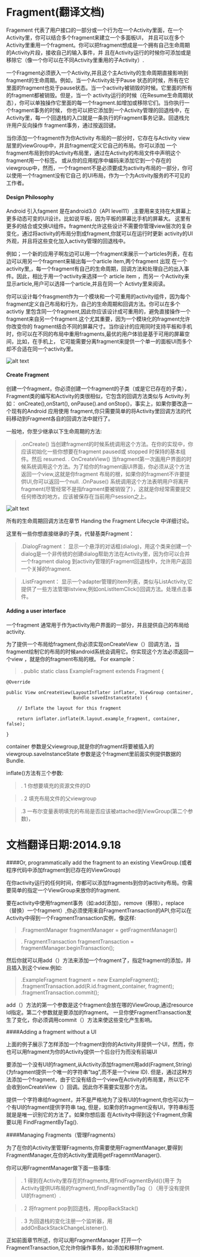 Fragment(翻译文档)
===========

Fragement 代表了用户接口的一部分或一个行为在一个Activity里面，在一个Activity里，你可以结合多个fragment来建立一个多面板UI，
并且可以在多个Activity里重用一个fragment。你可以把fragment想成是一个拥有自己生命周期的Activity片段，接收自己的输入事件，并
且在Activity运行的时候你可添加或是移除它（像一个你可以在不同Activity里重用的子Activity）.

一个Fragment必须嵌入一个Activity,并且这个主Activity的生命周期直接影响到fragment的生命周期。例如，当一个Activity处于Pause
状态的时候，所有在它里面的fragment也处于pause状态。当一个activity被销毁的时候。它里面的所有的fragment都被销毁。但是，当一个
activity运行的时候（在Resume生命周期状态），你可以单独操作它里面的每一个fragment.如增加或移除它们。当你执行一个fragment事务的时候，
你也可以把它添加到一个Activity管理的回退栈中，在Activity里，每一个回退栈的入口就是一条执行的Fragment事务记录。回退栈允许用户反向操作
fragment事务，通过按返回键。

当你添加一个fragment作为你Activity 布局的一部分时，它存在与Activity view层里的viewGroup中，并且fragment定义它自己的布局。你可以添加
一个fragment布局到你的Activity布局里，通过在Activity的布局文件中声明这个fragment用一个<fragment>标签。
或从你的应用程序中编码来添加它到一个存在的viewgroup中，然而，一个fragment不是必须要成为activity布局的一部分，你可以使用一个fragment没有它自己
的UI布局，作为一个为Activity服务的不可见的工作者。

#### Design Philosophy

  Android 引入fagment 是在android3.0（API level11）,主要用来支持在大屏幕上更多动态可变的UI设计。比如说平板，因为平板的屏幕比手机的屏幕大。
  这里有更多的结合或交换UI组件。fragment允许这些设计不需要你管理view层次的复杂变化，通过将activity的布局分割成fragment,你就可以在运行时更新
  activity的UI外观，并且将这些变化加入activity管理的回退栈中。

例如；一个新的应用子啊左边可以用一个fragment来展示一个articles列表，在右边可以用另一个fragment来输出每一个article item,两个fragment 出现
在一个activity里,，每一个fragment有自己的生命周期，回调方法和处理自己的出入事件。因此，相比于用一个activity来选择一个 article item ，而另一
个Activity来显示article,用户可以选择一个article,并且在同一个 Activty里来阅读。

你可以设计每个frasgment作为一个模块和一个可重用的activity组件，因为每个fragment定义自己布局和行为，自己的生命周期和回调方法。你可以在多个activtiy
里包含同一个fragment,因此你应该设计成可重用的，避免直接操作一个fragment来自另一个fragment.这个尤其重要，因为一个模块化的fragment允许你改变你的
fragment结合不同的屏幕尺寸。当你设计的应用同时支持平板和手机时，你可以在不同的布局中重用fragments,最优的用户体验是基于可用的屏幕空间，比如，在手机上，
它可能需要分离fragment来提供一个单一的面板UI而多个却不合适在同一个activity里。

![alt text][id]

[id]:app/iamge/fragments_scene.png "Title"

#### Create Fragment

创建一个fragment，你必须创建一个fragment的子类（或是它已存在的子类），
Fragment类的编写和Activity的类很相似，它包含的回调方法类似与 Activity.列如：
onCreate(),onStart(), onPause().and onStop()，事实上，如果你要改造一个现有的Android 应用使用 fragment,你只需要简单的将Activity里回调方法的代码移动到Fragment各自的回调方法中就行了。

一般地，你至少继承以下生命周期的方法:
>.onCreate()
 当创建fragment的时候系统调用这个方法。在你的实现中，你应该初始化一些你想要在fragment paused或 stopped 时保持的基本组件。然后 resumed.
>.      OnCreateView()
 当fragment第一次画用户界面的时候系统调用这个方法。为了给你的fragment画UI界面，你必须从这个方法返回一个view,这就是你fragment 布局的根，如果你的fragment不许要提供UI,你可以返回一个null.
 >.OnPause()
系统调用这个方法表明用户将离开fragment(尽管经常不是指fragment要被销毁了），这就是你经常需要提交任何修改的地方。应该被保存在当前用户session之上。

![alt text][id1]

[id1]:app/iamge/fragment_lifecycle.png "Title"

所有的生命周期回调方法在章节 Handing the Fragment Lifecycle 中详细讨论。

这里有一些你想直接继承的子类，代替基类Fragment：
>.DialogFragment：
      显示一个悬浮的对话框(dialog)，用这个类来创建一个dialog是一个非传统的创建dialog帮助方法在Activity里，因为你可以合并一个fragment dialog 到activity管理的Fragment回退栈中，允许用户返回一个关掉的fragment.

>.ListFragment：
     显示一个adapter管理的item列表，类似与ListActivity,它提供了一些方法管理listview,例如onListItemClick()回调方法。处理点击事件。

#### Adding  a user interface

  一个fragment 通常用于作为activity用户界面的一部分，并且提供自己的布局给activity.

为了提供一个布局给fragment,你必须实现onCreateView（）回调方法，当fragment绘制它的布局的时候android系统会调用它。你实现这个方法必须返回一个view ，就是你的fragment布局的根。
For example：
>.  public static class ExampleFragment extends Fragment {

    @Override

    public View onCreateView(LayoutInflater inflater, ViewGroup container,
                             Bundle savedInstanceState) {

        // Inflate the layout for this fragment

        return inflater.inflate(R.layout.example_fragment, container, false);

    }

container 参数是父viewgroup,就是你的fragment将要被插入的viewgroup.saveInstanceState 参数是这个fragment里前面实例提供数据的Bundle.

inflate()方法有三个参数:
>. 1 你想要填充的资源文件的ID

>. 2 填充布局文件的父viewgroup

>.3 一布尔变量表明填充的布局是否应该被attached到ViewGroup(第二个参数)，


文档翻译日期:2014.9.18
=====

####Or, programmatically add the fragment to an existing ViewGroup.(或者程序代码中添加fragment到已存在的ViewGroup)

在你activity运行的任何时间，你都可以添加fragments到你的activity布局。你需要简单的指定一个ViewGroup来放你的fragment.

要在activity中使用fragment事务（如:add(添加)，remove（移除），replace（替换）一个fragment）,你必须使用来自FragmentTransaction的API,你可以在Activity中得到一个FragmentTransaction实例，像这样:

>.FragmentManager fragmentManager = getFragmentManager()

>. FragmentTransaction fragmentTransaction = fragmentManager.beginTransaction();

然后你就可以用add（）方法来添加一个fragment了，指定fragment的添加，并且插入到这个view.例如:

>.ExampleFragment  fragment = new ExampleFragment();
 >.fragmentTransaction.add(R.id.fragment_container, fragment);
 >.fragmentTransaction.commit();

add（）方法的第一个参数是这个fragment会放在哪的ViewGroup,通过resource Id指定。第二个参数就是要添加的fragment。
 一旦你使FragmentTransaction发生了变化，你必须调用commit（）方法来使这些变化产生影响。

####Adding a fragment without a UI

上面的例子展示了怎样添加一个fragment到你的Activity并提供一个UI，然而，你也可以用fragment为你的Activity提供一个后台行为而没有前端UI

要添加一个没有UI的fragment,从Activity添加fragment用add(Fragment,String)(为fragment提供一个唯一的字符串”tag”,而不是一个view ID). 但是，通过这种方法添加一个fragment，由于它没有结合一个view在Activity的布局里，所以它不会收到onCreateView（）回调。因此你不需要实现那个方法。

提供一个字符串给fragment，并不是严格地为了没有UI的fragment,你也可以为一个有UI的fragment提供字符串 tag, 但是，如果你的fragment没有UI，字符串标签就是是唯一识别它的方法了。如果你想后面 在Activity中得到这个Fragment,你需要以用 FindFragmentByTag().

####Managing Fragments（管理Fragments）

为了在你的Activity里管理Fragments,你需要使用FragmentManager,要得到FragmentManager,在你的Activity里调用getFragemntManager().

你可以用FragmentManager做下面一些事情:
>. 1 得到在Activity里存在的fragments,用findFragmentById()(用于 为Activity提供UI布局的fragment),findFragmentByTag（）（用于没有提供UI的fragment）.

>. 2 将fragment pop到回退栈，用popBackStack()

>. 3 为回退栈的变化注册一个监听器，用 addOnBackStackChangeListener().

 正如前面章节所述，你可以用FragmentManager 打开一个FragmentTransaction,它允许你操作事务，如:添加和移除fragment.
